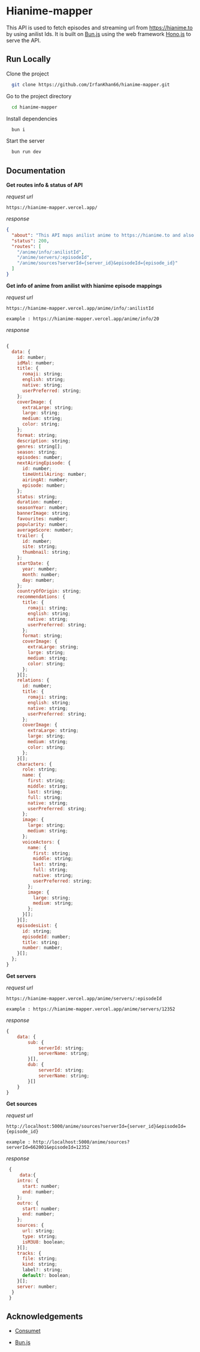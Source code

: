 # Hianime-mapper

This API is used to fetch episodes and streaming url from https://hianime.to by using anilist Ids. It is built on [Bun.js](https://bun.sh) using the web framework [Hono.js](https://hono.dev) to serve the API.

## Run Locally

Clone the project

```bash
  git clone https://github.com/IrfanKhan66/hianime-mapper.git
```

Go to the project directory

```bash
  cd hianime-mapper
```

Install dependencies

```bash
  bun i
```

Start the server

```bash
  bun run dev
```

## Documentation

**Get routes info & status of API**

_request url_

```url
https://hianime-mapper.vercel.app/

```

_response_

```json
{
  "about": "This API maps anilist anime to https://hianime.to and also returns the M3U8 links !",
  "status": 200,
  "routes": [
    "/anime/info/:anilistId",
    "/anime/servers/:episodeId",
    "/anime/sources?serverId={server_id}&episodeId={episode_id}"
  ]
}
```

**Get info of anime from anilist with hianime episode mappings**

_request url_

```url
https://hianime-mapper.vercel.app/anime/info/:anilistId

example : https://hianime-mapper.vercel.app/anime/info/20
```

_response_

```javascript

{
  data: {
    id: number;
    idMal: number;
    title: {
      romaji: string;
      english: string;
      native: string;
      userPreferred: string;
    };
    coverImage: {
      extraLarge: string;
      large: string;
      medium: string;
      color: string;
    };
    format: string;
    description: string;
    genres: string[];
    season: string;
    episodes: number;
    nextAiringEpisode: {
      id: number;
      timeUntilAiring: number;
      airingAt: number;
      episode: number;
    };
    status: string;
    duration: number;
    seasonYear: number;
    bannerImage: string;
    favourites: number;
    popularity: number;
    averageScore: number;
    trailer: {
      id: number;
      site: string;
      thumbnail: string;
    };
    startDate: {
      year: number;
      month: number;
      day: number;
    };
    countryOfOrigin: string;
    recommendations: {
      title: {
        romaji: string;
        english: string;
        native: string;
        userPreferred: string;
      };
      format: string;
      coverImage: {
        extraLarge: string;
        large: string;
        medium: string;
        color: string;
      };
    }[];
    relations: {
      id: number;
      title: {
        romaji: string;
        english: string;
        native: string;
        userPreferred: string;
      };
      coverImage: {
        extraLarge: string;
        large: string;
        medium: string;
        color: string;
      };
    }[];
    characters: {
      role: string;
      name: {
        first: string;
        middle: string;
        last: string;
        full: string;
        native: string;
        userPreferred: string;
      };
      image: {
        large: string;
        medium: string;
      };
      voiceActors: {
        name: {
          first: string;
          middle: string;
          last: string;
          full: string;
          native: string;
          userPreferred: string;
        };
        image: {
          large: string;
          medium: string;
        };
      }[];
    }[];
    episodesList: {
      id: string;
      episodeId: number;
      title: string;
      number: number;
    }[];
  };
}


```

**Get servers**

_request url_

```url
https://hianime-mapper.vercel.app/anime/servers/:episodeId

example : https://hianime-mapper.vercel.app/anime/servers/12352
```

_response_

```javascript
{
    data: {
        sub: {
            serverId: string;
            serverName: string;
        }[],
        dub: {
            serverId: string;
            serverName: string;
        }[]
    }
}
```

**Get sources**

_request url_

```url
http://localhost:5000/anime/sources?serverId={server_id}&episodeId={episode_id}

example : http://localhost:5000/anime/sources?serverId=662001&episodeId=12352

```

_response_

```javascript
 {
     data:{
    intro: {
      start: number;
      end: number;
    };
    outro: {
      start: number;
      end: number;
    };
    sources: {
      url: string;
      type: string;
      isM3U8: boolean;
    }[];
    tracks: {
      file: string;
      kind: string;
      label?: string;
      default?: boolean;
    }[];
    server: number;
  }
 }
```

## Acknowledgements

- [Consumet](https://github.com/consumet/consumet.ts)

- [Bun.js](https://bun.sh)
